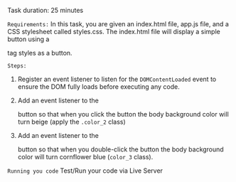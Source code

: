 Task duration:  25 minutes

`Requirements:`
In this task, you are given an index.html file, app.js file, and a CSS stylesheet called styles.css.  The index.html file will display a simple button using a <div> tag styles as a button. 


`Steps:`
1. Register an event listener to listen for the `DOMContentLoaded` event to ensure the DOM fully loads before executing any code.

2. Add an event listener to the <div> button so that when you click the button the body background color will turn beige (apply the `.color_2` class)

3. Add an event listener to the <div> button so that when you double-click the button the body background color will turn cornflower blue (`color_3` class).


`Running you code`
Test/Run your code via Live Server

